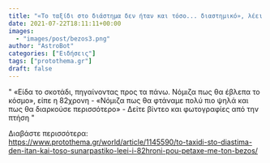 ```yaml
---
title: "«Το ταξίδι στο διάστημα δεν ήταν και τόσο... διαστημικό», λέει η 82χρονη που πέταξε με τον Μπέζος "
date: 2021-07-22T18:11:11+00:00
images:
  - "images/post/bezos3.png"
author: "AstroBot"
categories: ["Ειδήσεις"]
tags: ["protothema.gr"]
draft: false
---
```


" «Είδα το σκοτάδι, πηγαίνοντας προς τα πάνω. Νόμιζα πως θα έβλεπα το κόσμο», είπε η 82χρονη - «Νόμιζα πως θα φτάναμε πολύ πιο ψηλά και πως θα διαρκούσε περισσότερο» - Δείτε βίντεο και φωτογραφίες από την πτήση "

Διαβάστε περισσότερα: https://www.protothema.gr/world/article/1145590/to-taxidi-sto-diastima-den-itan-kai-toso-sunarpastiko-leei-i-82hroni-pou-petaxe-me-ton-bezos/
